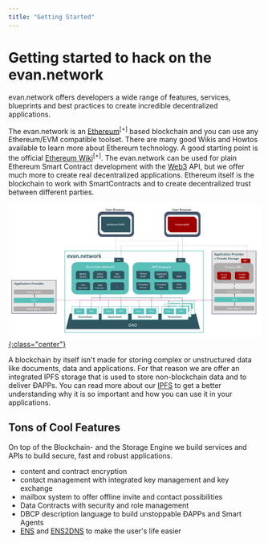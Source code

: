 ```yaml
---
title: "Getting Started"
---
```

# Getting started to hack on the evan.network

evan.network offers developers a wide range of features, services, blueprints and best practices to create incredible decentralized applications.

The evan.network is an [Ethereum](https://ethereum.org/)<sup>[+]</sup> based blockchain and you can use any Ethereum/EVM compatible toolset. There are many good Wikis and Howtos available to learn more about Ethereum technology. A good starting point is the official [Ethereum Wiki](https://github.com/ethereum/wiki/wiki)<sup>[+]</sup>. The evan.network can be used for plain Ethereum Smart Contract development with the [Web3](/dev/web3) API, but we offer much more to create real decentralized applications. Ethereum itself is the blockchain to work with SmartContracts and to create decentralized trust between different parties.

[![evan.network](/public/network_architecture.png){:class="center"}](/public/network_architecture.png)

A blockchain by itself isn't made for storing complex or unstructured data like documents, data and applications. For that reason we are offer an integrated IPFS storage that is used to store non-blockchain data and to deliver ÐAPPs. You can read more about our [IPFS](/dev/ipfs) to get a better understanding why it is so important and how you can use it in your applications.

## Tons of Cool Features

On top of the Blockchain- and the Storage Engine we build services and APIs to build secure, fast and robust applications.
+ content and contract encryption
+ contact management with integrated key management and key exchange
+ mailbox system to offer offline invite and contact possibilities
+ Data Contracts with security and role management
+ DBCP description language to build unstoppable ÐAPPs and Smart Agents
+ [ENS](/dev/ens) and [ENS2DNS](/dev/ens2dns) to make the user's life easier
